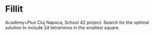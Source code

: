 # Fillit
Academy+Plus Cluj Napoca, School 42 project.
Search for the optimal solution to include 2d tetraminos in the smallest square.
